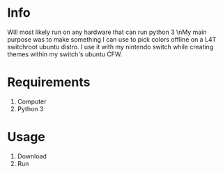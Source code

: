# Info
Will most likely run on any hardware that can run python 3
\nMy main purpose was to make something I can use to pick colors offline on a L4T switchroot ubuntu distro.
I use it with my nintendo switch while creating themes within my switch's ubuntu CFW.

# Requirements
1. Computer
2. Python 3

# Usage
1. Download
2. Run
